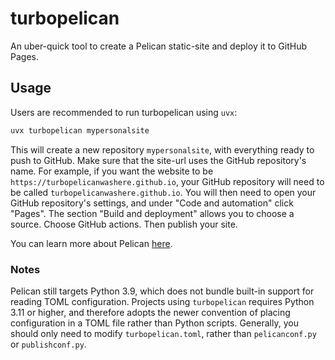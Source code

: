 # turbopelican

An uber-quick tool to create a Pelican static-site and deploy it to GitHub Pages.

## Usage

Users are recommended to run turbopelican using `uvx`:

```sh
uvx turbopelican mypersonalsite
```

This will create a new repository `mypersonalsite`, with everything ready to push to GitHub. Make sure that the site-url uses the GitHub repository's name. For example, if you want the website to be `https://turbopelicanwashere.github.io`, your GitHub repository will need to be called `turbopelicanwashere.github.io`. You will then need to open your GitHub repository's settings, and under "Code and automation" click "Pages". The section "Build and deployment" allows you to choose a source. Choose GitHub actions. Then publish your site.

You can learn more about Pelican [here](https://getpelican.com).

### Notes

Pelican still targets Python 3.9, which does not bundle built-in support for reading TOML configuration. Projects using `turbopelican` requires Python 3.11 or higher, and therefore adopts the newer convention of placing configuration in a TOML file rather than Python scripts. Generally, you should only need to modify `turbopelican.toml`, rather than `pelicanconf.py` or `publishconf.py`.

